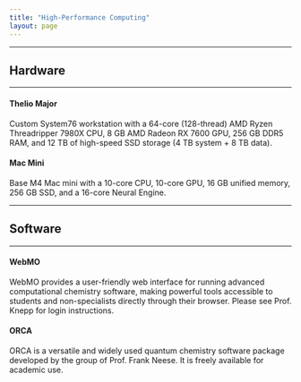 ```yaml
---
title: "High-Performance Computing"
layout: page
---
```


---
## Hardware
---
#### Thelio Major
Custom System76 workstation with a 64-core (128-thread) AMD Ryzen Threadripper 7980X CPU, 8 GB AMD Radeon RX 7600 GPU, 256 GB DDR5 RAM, and 12 TB of high-speed SSD storage (4 TB system + 8 TB data).

#### Mac Mini
Base M4 Mac mini with a 10-core CPU, 10-core GPU, 16 GB unified memory, 256 GB SSD, and a 16-core Neural Engine.

---
## Software
---
#### WebMO
WebMO provides a user-friendly web interface for running advanced computational chemistry software, making powerful tools accessible to students and non-specialists directly through their browser. Please see Prof. Knepp for login instructions.

#### ORCA
ORCA is a versatile and widely used quantum chemistry software package developed by the group of Prof. Frank Neese. It is freely available for academic use.
